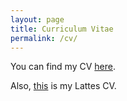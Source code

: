 ```yaml
---
layout: page
title: Curriculum Vitae
permalink: /cv/
---
```


You can find my CV [here](https://github.com/lnribeiro/cv/blob/master/cv.pdf).

Also, [this](http://buscatextual.cnpq.br/buscatextual/visualizacv.do?id=K4472660Y7) is my Lattes CV.